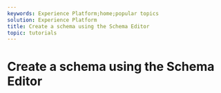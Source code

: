 ```yaml
---
keywords: Experience Platform;home;popular topics
solution: Experience Platform
title: Create a schema using the Schema Editor
topic: tutorials
---
```


# Create a schema using the Schema Editor
